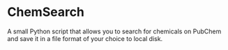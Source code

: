 # ChemSearch  

A small Python script that allows you to search for chemicals on PubChem and save it in a file format of your choice to local disk.
